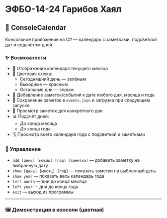 # ЭФБО-14-24 Гарибов Хаял  

## 📅 ConsoleCalendar  

Консольное приложение на C# — календарь с заметками, подсветкой дат и подсчётом дней.  

### ✨ Возможности
- 📅 Отображение календаря текущего месяца  
- 🎨 Цветовая схема:  
  - Сегодняшний день — зелёным  
  - Выходные — красным  
  - Остальные дни — серым  
- 📌 Добавление заметок/событий к дате любого дня, месяца и года  
- 📂 Сохранение заметок в `events.json` и загрузка при следующем запуске  
- 🔎 Просмотр заметок для конкретного дня  
- 📊 Подсчёт дней:  
  - До конца месяца  
  - До конца года  
- 🗓 Просмотр всего календаря года с подсветкой и заметками  

### 🚀 Управление
- `add [день] [месяц] [год] [заметка]` — добавить заметку на выбранную дату  
- `show [день] [месяц] [год]` — показать заметки на выбранный день  
- `show year` — показать весь календарь года  
- `left month` — дни до конца месяца  
- `left year` — дни до конца года  
- `exit` — выход из программы  

---

### 🖼 Демонстрация в консоли (цветная)

